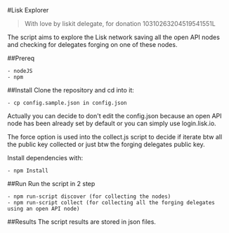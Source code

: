 #Lisk Explorer
> With love by liskit delegate, for donation 10310263204519541551L

The script aims to explore the Lisk network saving all the open API nodes and checking for delegates forging on one of these nodes.
    
##Prereq

    - nodeJS
    - npm

##Install
Clone the repository and cd into it:

    - cp config.sample.json in config.json

Actually you can decide to don't edit the config.json because an open API node has been already set by default or you can simply use login.lisk.io. 

The force option is used into the collect.js script to decide if iterate btw all the public key collected or just btw the forging delegates public key. 

Install dependencies with:

    - npm Install

##Run
Run the script in 2 step

    - npm run-script discover (for collecting the nodes)
    - npm run-script collect (for collecting all the forging delegates using an open API node)
    
##Results
The script results are stored in json files.
